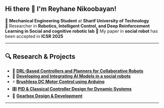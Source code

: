 
## Hi there 👋 I'm Reyhane Nikoobayan!

 🔧 **Mechanical Engineering Student** at **Sharif University of Technology**  
 🤖 Researcher in **Robotics, Intelligent Control, and Deep Reinforcement Learning in Social and cognitive robotic lab**
 📄 My paper in **social robot** has been accepted in **ICSR 2025** 

---

## 🔍 Research & Projects

- 🧠 [**DRL-Based Controllers and Planners for Collaborative Robots**](#)  
- 🚁 [**Developing and Integrating AI Models in a social robots**](#)  
- ⚡ [**Brushless DC Motor Control using Arduino**](#)  
- 🎛️ [**PID & Classical Controller Design for Dynamic Systems**](#)  
- 📡 [**Gearbox Design & Development**](#)  

---


